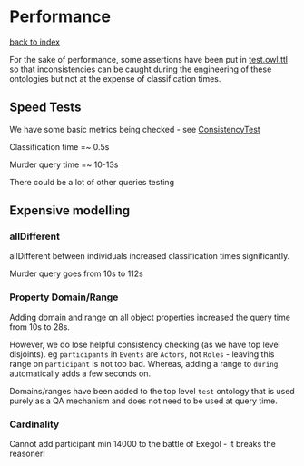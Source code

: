 # Performance

[back to index](index.md)


For the sake of performance, some assertions have been put in
[test.owl.ttl](../ontologies/test.owl.ttl) so that inconsistencies can be
caught during the engineering of these ontologies but not
at the expense of classification times.

## Speed Tests
We have some basic metrics being checked - see [ConsistencyTest](../src/test/java/com/nickd/sw/ConsistencyTest.java)

Classification time =~ 0.5s

Murder query time =~ 10-13s

There could be a lot of other queries testing

## Expensive modelling

### allDifferent

allDifferent between individuals increased classification times significantly.

Murder query goes from 10s to 112s

### Property Domain/Range

Adding domain and range on all object properties increased the query time from 10s to 28s.

However, we do lose helpful consistency checking (as we have top level disjoints).
eg `participants` in `Events` are `Actors`, not `Roles` - leaving this range on `participant` is not too bad.
Whereas, adding a range to `during` automatically adds a few seconds on.

Domains/ranges have been added to the top level `test` ontology that is used purely
as a QA mechanism and does not need to be used at query time.

### Cardinality
Cannot add participant min 14000 to the battle of Exegol - it breaks the reasoner!